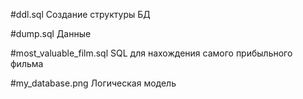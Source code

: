 #ddl.sql
Создание структуры БД

#dump.sql
Данные

#most_valuable_film.sql
SQL для нахождения самого прибыльного фильма

#my_database.png
Логическая модель